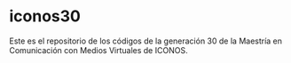 # iconos30
Este es el repositorio de los códigos de la generación 30 de la Maestría en Comunicación con Medios Virtuales de ICONOS.
